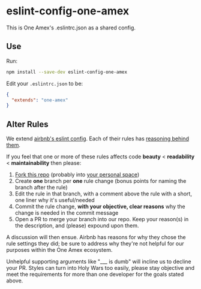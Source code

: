 eslint-config-one-amex
=================

This is One Amex's .eslintrc.json as a shared config.

Use
---

Run:
```bash
npm install --save-dev eslint-config-one-amex
```

Edit your `.eslintrc.json` to be:
```json
{
  "extends": "one-amex"
}
```

Alter Rules
-----------

We extend [airbnb's eslint config](https://www.npmjs.com/package/eslint-config-airbnb). Each of their rules has [reasoning behind them](https://github.com/airbnb/javascript/blob/master/README.md).

If you feel that one or more of these rules affects code **beauty** < **readability** < **maintainability** then please:

1. [Fork this repo](****.com/stash/projects/UIE/repos/eslint-config-one-amex?fork) (probably into [your personal space](****.com/stash/profile))
2. Create **one** branch per **one** rule change (bonus points for naming the branch after the rule)
3. Edit the rule in that branch, with a comment above the rule with a short, one liner why it's useful/needed
4. Commit the rule change, **with your objective, clear reasons** why the change is needed in the commit message
5. Open a PR to merge your branch into our repo. Keep your reason(s) in the description, and (please) expound upon them.

A discussion will then ensue. Airbnb has reasons for why they chose the rule settings they did; be sure to address why they're not helpful for our purposes within the One Amex ecosystem.

Unhelpful supporting arguments like "___ is dumb" will incline us to decline your PR. Styles can turn into Holy Wars too easily, please stay objective and meet the requirements for more than one developer for the goals stated above.
